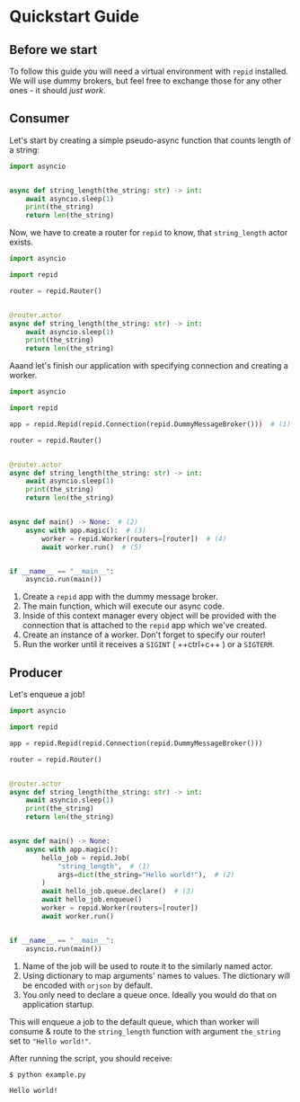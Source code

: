 <!-- markdownlint-configure-file { "MD013": { "line_length": 100 } } -->
# Quickstart Guide

## Before we start

To follow this guide you will need a virtual environment with `repid` installed.
We will use dummy brokers, but feel free to exchange those for any other ones - it should *just work*.

## Consumer

Let's start by creating a simple pseudo-async function that counts length of a string:

```python
import asyncio


async def string_length(the_string: str) -> int:
    await asyncio.sleep(1)
    print(the_string)
    return len(the_string)
```

Now, we have to create a router for `repid` to know, that `string_length` actor exists.

```python hl_lines="5 8"
import asyncio

import repid

router = repid.Router()


@router.actor
async def string_length(the_string: str) -> int:
    await asyncio.sleep(1)
    print(the_string)
    return len(the_string)
```

Aaand let's finish our application with specifying connection and creating a worker.

```python
import asyncio

import repid

app = repid.Repid(repid.Connection(repid.DummyMessageBroker()))  # (1)

router = repid.Router()


@router.actor
async def string_length(the_string: str) -> int:
    await asyncio.sleep(1)
    print(the_string)
    return len(the_string)


async def main() -> None:  # (2)
    async with app.magic():  # (3)
        worker = repid.Worker(routers=[router])  # (4)
        await worker.run()  # (5)


if __name__ == "__main__":
    asyncio.run(main())
```

1. Create a `repid` app with the dummy message broker.
2. The main function, which will execute our async code.
3. Inside of this context manager every object will be provided with the connection
that is attached to the `repid` app which we've created.
4. Create an instance of a worker. Don't forget to specify our router!
5. Run the worker until it receives a `SIGINT` ( ++ctrl+c++ ) or a `SIGTERM`.

## Producer

Let's enqueue a job!

```python hl_lines="18-24" title="example.py"
import asyncio

import repid

app = repid.Repid(repid.Connection(repid.DummyMessageBroker()))

router = repid.Router()


@router.actor
async def string_length(the_string: str) -> int:
    await asyncio.sleep(1)
    print(the_string)
    return len(the_string)


async def main() -> None:
    async with app.magic():
        hello_job = repid.Job(
            "string_length",  # (1)
            args=dict(the_string="Hello world!"),  # (2)
        )
        await hello_job.queue.declare()  # (3)
        await hello_job.enqueue()
        worker = repid.Worker(routers=[router])
        await worker.run()


if __name__ == "__main__":
    asyncio.run(main())
```

1. Name of the job will be used to route it to the similarly named actor.
2. Using dictionary to map arguments' names to values.
The dictionary will be encoded with `orjson` by default.
3. You only need to declare a queue once. Ideally you would do that on application startup.

This will enqueue a job to the default queue, which than worker will consume
& route to the `string_length` function with argument `the_string` set to `"Hello world!"`.

After running the script, you should receive:

```bash
$ python example.py

Hello world!

```
